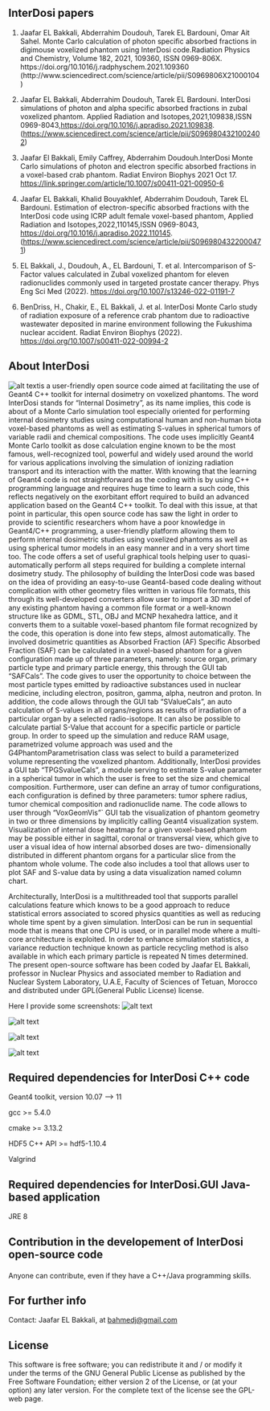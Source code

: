  
<b><h2>InterDosi papers</h2> </b> 
1. <p>Jaafar EL Bakkali, Abderrahim Doudouh, Tarek EL Bardouni, Omar Ait Sahel. Monte Carlo calculation of photon specific absorbed fractions in digimouse voxelized phantom using InterDosi code.Radiation Physics and Chemistry, Volume 182, 2021, 109360, ISSN 0969-806X. https://doi.org/10.1016/j.radphyschem.2021.109360 (http://www.sciencedirect.com/science/article/pii/S0969806X21000104)

2. Jaafar EL Bakkali, Abderrahim Doudouh, Tarek EL Bardouni. InterDosi simulations of photon and alpha specific absorbed fractions in zubal voxelized phantom. Applied Radiation and Isotopes,2021,109838,ISSN 0969-8043,https://doi.org/10.1016/j.apradiso.2021.109838. (https://www.sciencedirect.com/science/article/pii/S0969804321002402)
</p>

3. Jaafar El Bakkali, Emily Caffrey, Abderrahim Doudouh.InterDosi Monte Carlo simulations of photon and electron specific absorbed fractions in a voxel-based crab phantom. Radiat Environ Biophys 2021 Oct 17. https://link.springer.com/article/10.1007/s00411-021-00950-6

5. Jaafar EL Bakkali, Khalid Bouyakhlef, Abderrahim Doudouh, Tarek EL Bardouni.
Estimation of electron-specific absorbed fractions with the InterDosi code using ICRP adult female voxel-based phantom,
Applied Radiation and Isotopes,2022,110145,ISSN 0969-8043, https://doi.org/10.1016/j.apradiso.2022.110145.
(https://www.sciencedirect.com/science/article/pii/S0969804322000471)
6. EL Bakkali, J., Doudouh, A., EL Bardouni, T. et al. Intercomparison of S-Factor values calculated in Zubal voxelized phantom for eleven radionuclides commonly used in targeted prostate cancer therapy. Phys Eng Sci Med (2022). https://doi.org/10.1007/s13246-022-01191-7

7. BenDriss, H., Chakir, E., EL Bakkali, J. et al. InterDosi Monte Carlo study of radiation exposure of a reference crab phantom due to radioactive wastewater deposited in marine environment following the Fukushima nuclear accident. Radiat Environ Biophys (2022). https://doi.org/10.1007/s00411-022-00994-2



<b><h2> About InterDosi</h2> </b> 


![alt text](https://github.com/EL-Bakkali-Jaafar/InterDosi/blob/master/InterDosi-LOgo.png)is a user-friendly open source code aimed at facilitating the use of Geant4 C++ toolkit for internal dosimetry on voxelized phantoms.
The word InterDosi stands for “Internal Dosimetry”, as its name implies, this code is about of a
Monte Carlo simulation tool especially oriented for performing internal dosimetry studies using
computational human and non-human biota voxel-based phantoms as well as estimating S-values
in spherical tumors of variable radii and chemical compositions. The code uses implicitly Geant4
Monte Carlo toolkit as dose calculation engine known to be the most famous, well-recognized
tool, powerful and widely used around the world for various applications involving the
simulation of ionizing radiation transport and its interaction with the matter.
With knowing that the learning of Geant4 code is not straightforward as the coding with is by
using C++ programming language and requires huge time to learn a such code, this reflects
negatively on the exorbitant effort required to build an advanced application based on the Geant4
C++ toolkit. To deal with this issue, at that point in particular, this open source code has saw the
light in order to provide to scientific researchers whom have a poor knowledge in Geant4/C++
programming, a user-friendly platform allowing them to perform internal dosimetric studies
 using voxelized phantoms as well as using spherical tumor models in an easy manner and in a
very short time too. The code offers a set of useful graphical tools helping user to quasi-
automatically perform all steps required for building a complete internal dosimetry study. The
philosophy of building the InterDosi code was based on the idea of providing an easy-to-use
Geant4-based code dealing without complication with other geometry files written in various file
formats, this through its well-developed converters allow user to import a 3D model of any
existing phantom having a common file format or a well-known structure like as GDML, STL,
OBJ and MCNP hexahedra lattice, and it converts them to a suitable voxel-based phantom file
format recognized by the code, this operation is done into few steps, almost automatically. The
involved dosimetric quantities as Absorbed Fraction (AF) Specific Absorbed Fraction (SAF) can
be calculated in a voxel-based phantom for a given configuration made up of three parameters,
namely: source organ, primary particle type and primary particle energy, this through the GUI
tab “SAFCals”. The code gives to user the opportunity to choice between the most particle types
emitted by radioactive substances used in nuclear medicine, including electron, positron, gamma,
alpha, neutron and proton. In addition, the code allows through the GUI tab “SValueCals”, an
auto calculation of S-values in all organs/regions as results of irradiation of a particular organ by
a selected radio-isotope. It can also be possible to calculate partial S-Value that account for a
specific particle or particle group. In order to speed up the simulation and reduce RAM usage,
parametrized volume approach was used and the G4PhantomParametrisation class was select to
build a parameterized volume representing the voxelized phantom. Additionally, InterDosi
provides a GUI tab “TPGSvalueCals”, a module serving to estimate S-value parameter in a
spherical tumor in which the user is free to set the size and chemical composition. Furthermore,
user can define an array of tumor configurations, each configuration is defined by three
parameters: tumor sphere radius, tumor chemical composition and radionuclide name. The code
allows to user through “VoxGeomVis”` GUI tab the visualization of phantom geometry in two or
three dimensions by implicitly calling Geant4 visualization system. Visualization of internal dose
heatmap for a given voxel-based phantom may be possible either in sagittal, coronal or
transversal view, which give to user a visual idea of how internal absorbed doses are two-
dimensionally distributed in different phantom organs for a particular slice from the phantom
whole volume. The code also includes a tool that allows user to plot SAF and S-value data by
using a data visualization named column chart.

Architecturally, InterDosi is a multithreaded tool that supports parallel calculations feature which
knows to be a good approach to reduce statistical errors associated to scored physics quantities as
well as reducing whole time spent by a given simulation. InterDosi can be run in sequential
mode that is means that one CPU is used, or in parallel mode where a multi-core architecture is
exploited. In order to enhance simulation statistics, a variance reduction technique known as
particle recycling method is also available in which each primary particle is repeated N times
determined.
The present open-source software has been coded by Jaafar EL Bakkali, professor in Nuclear
Physics and associated member to Radiation and Nuclear System Laboratory, U.A.E, Faculty of
Sciences of Tetuan, Morocco and distributed under GPL(General Public License) license.



 Here I provide some screenshots:
![alt text](https://github.com/EL-Bakkali-Jaafar/InterDosi/blob/master/InterDosi1.20.png)

![alt text](https://github.com/EL-Bakkali-Jaafar/InterDosi/blob/master/InterDosi-1.2.1.png)

![alt text](https://github.com/EL-Bakkali-Jaafar/InterDosi/blob/master/InterDosi-1.2.2.png)

![alt text](https://github.com/EL-Bakkali-Jaafar/InterDosi/blob/master/InterDosi-1.2.png)








<h2> Required dependencies for InterDosi C++ code</h2>
   <p>Geant4 toolkit, version 10.07 --> 11  </p>
   <p>gcc >= 5.4.0</p>
   <p>cmake >= 3.13.2</p>
   <p>HDF5 C++ API >= hdf5-1.10.4</p>
   <p>Valgrind</p>
<h2>Required dependencies for InterDosi.GUI Java-based application
</h2> </b> 
   <p>JRE 8</p>
   
<b><h2> Contribution in the developement of InterDosi open-source code
</h2> </b> 
<p> Anyone can contribute, even if they have a C++/Java programming skills.</p>

<b><h2> For further info</h2> </b> 
<p>Contact:
Jaafar EL Bakkali, at  <a href="mailto:bahmedj@gmail.com">bahmedj@gmail.com</a>  </p>
<h2> License</h2> 
<p>This software is free software; you can redistribute it and / or modify it under the terms of the GNU General Public License as published by the Free Software Foundation; either version 2 of the License, or (at your option) any later version. For the complete text of the license see the GPL-web page.</p>


